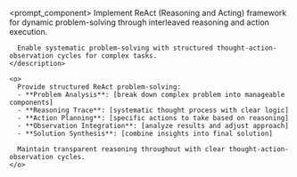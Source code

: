 <prompt_component>
  <step name="ReAct Reasoning Framework">
    <description>
      Implement ReAct (Reasoning and Acting) framework for dynamic problem-solving through interleaved reasoning and action execution.
      
      Enable systematic problem-solving with structured thought-action-observation cycles for complex tasks.
    </description>
    
    <o>
      Provide structured ReAct problem-solving:
      - **Problem Analysis**: [break down complex problem into manageable components]
      - **Reasoning Trace**: [systematic thought process with clear logic]
      - **Action Planning**: [specific actions to take based on reasoning]
      - **Observation Integration**: [analyze results and adjust approach]
      - **Solution Synthesis**: [combine insights into final solution]
      
      Maintain transparent reasoning throughout with clear thought-action-observation cycles.
    </o>
  </step>
</prompt_component> 